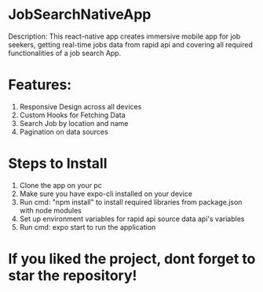 # JobSearchNativeApp

Description: This react-native app creates immersive mobile app for job seekers, getting real-time jobs data from rapid api and covering all required functionalities of a job search App.

# Features:
1. Responsive Design across all devices
2. Custom Hooks for Fetching Data
3. Search Job by location and name
4. Pagination on data sources

# Steps to Install
1. Clone the app on your pc
2. Make sure you have expo-cli installed on your device
3. Run cmd: "npm install" to install required libraries from package.json with node modules
4. Set up environment variables for rapid api source data api's variables
5. Run cmd: expo start to run the application

# If you liked the project, dont forget to star the repository!

